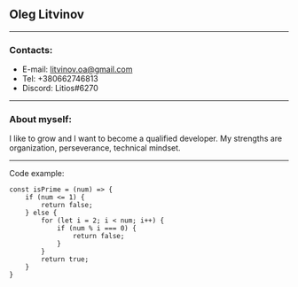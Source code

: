 ## Oleg Litvinov

----
### Contacts:
* E-mail: litvinov.oa@gmail.com
* Tel: +380662746813
* Discord: Litios#6270

----
### About myself:
I like to grow and I want to become a qualified developer. My strengths are organization, perseverance, technical mindset.

----
 Code example:
```
const isPrime = (num) => {
    if (num <= 1) { 
        return false;
    } else {
        for (let i = 2; i < num; i++) {
            if (num % i === 0) {
                return false; 
            }
        }
        return true;
    }  
}
``` 